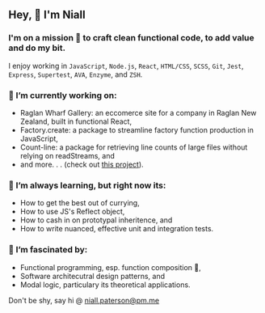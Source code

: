 ## Hey, 👋 I'm Niall

### I'm on a mission 🚀 to craft clean functional code, to add value and do my bit. 

I enjoy working in `JavaScript`, `Node.js`, `React`, `HTML/CSS`, `SCSS`, `Git`, `Jest`, `Express`, `Supertest`, `AVA`, `Enzyme`, and `ZSH`. 

### 🔭 I’m currently working on:

- Raglan Wharf Gallery: an eccomerce site for a company in Raglan New Zealand, built in functional React, 
- Factory.create: a package to streamline factory function production in JavaScript,
- Count-line: a package for retrieving line counts of large files without relying on readStreams, and
- and more. . .  (check out [this project](https://github.com/users/niallpaterson/projects/5)).

### 🌱 I’m always learning, but right now its:

- How to get the best out of currying,
- How to use JS's Reflect object,
- How to cash in on prototypal inheritence, and
- How to write nuanced, effective unit and integration tests.

### 🤯 I’m fascinated by:

- Functional programming, esp. function composition 🥰,
- Software architecutral design patterns, and
- Modal logic, particulary its theoretical applications.

Don't be shy, say hi @ <niall.paterson@pm.me>
